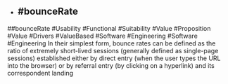 - ## #bounceRate
##bounceRate #Usability #Functional #Suitability #Value #Proposition #Value #Drivers #ValueBased #Software #Engineering #Software #Engineering 
In their simplest form, bounce rates can be defined as the ratio of extremely short-lived sessions (generally defined as single-page sessions) established either by direct entry (when the user types the URL into the browser) or by referral entry (by clicking on a hyperlink) and its correspondent landing

